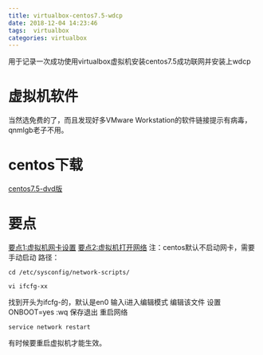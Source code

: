 ```yaml
---
title: virtualbox-centos7.5-wdcp
date: 2018-12-04 14:23:46
tags:  virtualbox
categories: virtualbox
---
```


用于记录一次成功使用virtualbox虚拟机安装centos7.5成功联网并安装上wdcp

<!-- more -->

# 虚拟机软件

当然选免费的了，而且发现好多VMware Workstation的软件链接提示有病毒，qnmlgb老子不用。

# centos下载

[centos7.5-dvd版](http://isoredirect.centos.org/centos/7/isos/x86_64/CentOS-7-x86_64-DVD-1810.iso)

# 要点

[要点1:虚拟机网卡设置](https://jingyan.baidu.com/article/48a420571e6d75a9242504e0.html)
[要点2:虚拟机打开网络](https://www.cnblogs.com/cindy-cindy/p/6784536.html)
注：centos默认不启动网卡，需要手动启动
路径：
```
cd /etc/sysconfig/network-scripts/

vi ifcfg-xx
```
找到开头为ifcfg-的，默认是en0
输入i进入编辑模式
编辑该文件
设置ONBOOT=yes
:wq 保存退出
重启网络
```
service network restart
```
有时候要重启虚拟机才能生效。



